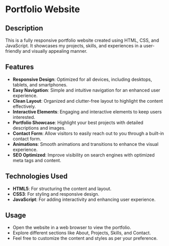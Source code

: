 
# Portfolio Website

## Description
This is a fully responsive portfolio website created using HTML, CSS, and JavaScript. It showcases my projects, skills, and experiences in a user-friendly and visually appealing manner.

## Features
- **Responsive Design**: Optimized for all devices, including desktops, tablets, and smartphones.
- **Easy Navigation**: Simple and intuitive navigation for an enhanced user experience.
- **Clean Layout**: Organized and clutter-free layout to highlight the content effectively.
- **Interactive Elements**: Engaging and interactive elements to keep users interested.
- **Portfolio Showcase**: Highlight your best projects with detailed descriptions and images.
- **Contact Form**: Allow visitors to easily reach out to you through a built-in contact form.
- **Animations**: Smooth animations and transitions to enhance the visual experience.
- **SEO Optimized**: Improve visibility on search engines with optimized meta tags and content.

## Technologies Used
- **HTML5**: For structuring the content and layout.
- **CSS3**: For styling and responsive design.
- **JavaScript**: For adding interactivity and enhancing user experience.

## Usage
- Open the website in a web browser to view the portfolio.
- Explore different sections like About, Projects, Skills, and Contact.
- Feel free to customize the content and styles as per your preference.

